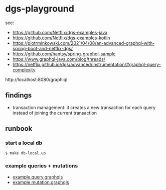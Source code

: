 # dgs-playground

see: 
- https://github.com/Netflix/dgs-examples-java
- https://github.com/Netflix/dgs-examples-kotlin
- https://piotrminkowski.com/2021/04/08/an-advanced-graphql-with-spring-boot-and-netflix-dgs/
- https://github.com/hantsy/spring-graphql-sample  
- https://www.graphql-java.com/blog/threads/
- https://netflix.github.io/dgs/advanced/instrumentation/#graphql-query-complexity

http://localhost:8080/graphiql

## findings

- transaction management: it creates a new transaction for each query instead of joining the current transaction


## runbook

### start a  local db
```
$ make db-local.up

```


### example queries + mutations

- [example.query.graphqls](app/src/main/resources/example.query.graphqls)
- [example.mutation.graphqls](app/src/main/resources/example.mutation.graphqls)



